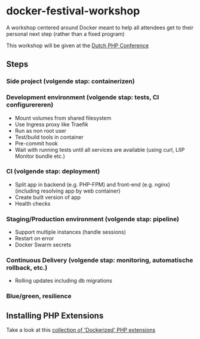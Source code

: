 # docker-festival-workshop
A workshop centered around Docker meant to help all attendees get to their personal next step (rather than a fixed program)

This workshop will be given at the [Dutch PHP Conference](https://www.phpconference.nl/)

## Steps

### Side project (volgende stap: containerizen)
### Development environment (volgende stap: tests, CI configurereren)
- Mount volumes from shared filesystem
- Use Ingress proxy like Traefik
- Run as non root user
- Test/build tools in container
- Pre-commit hook
- Wait with running tests until all services are available (using curl, LIIP Monitor bundle etc.)
### CI (volgende stap: deployment)
- Split app in backend (e.g. PHP-FPM) and front-end (e.g. nginx) (including resolving app by web container)  
- Create built version of app
- Health checks

### Staging/Production environment (volgende stap: pipeline)
- Support multiple instances (handle sessions)
- Restart on error
- Docker Swarm secrets

### Continuous Delivery (volgende stap: monitoring, automatische rollback, etc.)
- Rolling updates including db migrations

### Blue/green, resilience


## Installing PHP Extensions
Take a look at this [collection of 'Dockerized' PHP extensions](https://github.com/lucasvanlierop/docker-php-extensions)
